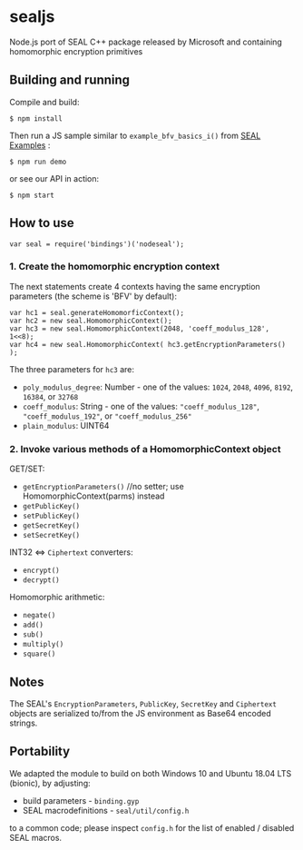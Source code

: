 # sealjs
Node.js port of SEAL C++ package released by Microsoft and containing homomorphic encryption primitives

## Building and running

Compile and build:
```text
$ npm install
```

Then run a JS sample similar to `example_bfv_basics_i()` from [SEAL Examples](https://github.com/Microsoft/SEAL/tree/master/examples) :
```text
$ npm run demo
```

or see our API in action:
```text
$ npm start
```

## How to use

```text
var seal = require('bindings')('nodeseal');
```

### 1. Create the homomorphic encryption context
The next statements create 4 contexts having the same encryption parameters (the scheme is 'BFV' by default):
```text
var hc1 = seal.generateHomomorficContext();
var hc2 = new seal.HomomorphicContext();
var hc3 = new seal.HomomorphicContext(2048, 'coeff_modulus_128', 1<<8);
var hc4 = new seal.HomomorphicContext( hc3.getEncryptionParameters() );
```

The three parameters for `hc3` are:
- `poly_modulus_degree`: Number - one of the values: `1024`, `2048`, `4096`, `8192`, `16384`, or `32768`
- `coeff_modulus`: String - one of the values: `"coeff_modulus_128"`, `"coeff_modulus_192"`, or `"coeff_modulus_256"`
- `plain_modulus`: UINT64

### 2. Invoke various methods of a HomomorphicContext object
GET/SET:
- `getEncryptionParameters()` //no setter; use HomomorphicContext(parms) instead
- `getPublicKey()`
- `setPublicKey()`
- `getSecretKey()`
- `setSecretKey()`

INT32 <=> `Ciphertext` converters:
- `encrypt()`
- `decrypt()`

Homomorphic arithmetic:
- `negate()`
- `add()`
- `sub()`
- `multiply()`
- `square()`

## Notes
The SEAL's `EncryptionParameters`, `PublicKey`, `SecretKey` and `Ciphertext` objects are serialized to/from the JS environment as Base64 encoded strings.

## Portability
We adapted the module to build on both Windows 10 and Ubuntu 18.04 LTS (bionic), by adjusting:
- build parameters - `binding.gyp`
- SEAL macrodefinitions - `seal/util/config.h`

to a common code; please inspect `config.h` for the list of enabled / disabled SEAL macros.
